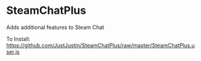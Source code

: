 # SteamChatPlus
Adds additional features to Steam Chat

To Install:
https://github.com/JustJustin/SteamChatPlus/raw/master/SteamChatPlus.user.js
